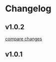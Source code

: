 # Changelog


## v1.0.2

[compare changes](https://github.com/jony1993/nuxt-tapfiliate/compare/v1.0.1...v1.0.2)

## v1.0.1

